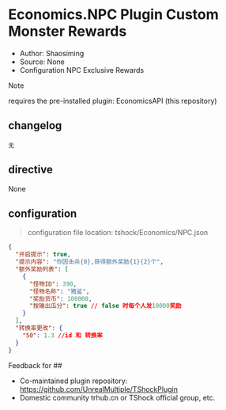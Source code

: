 # Economics.NPC Plugin Custom Monster Rewards

- Author: Shaosiming
- Source: None
- Configuration NPC Exclusive Rewards

> [!NOTE]
>  requires the pre-installed plugin: EconomicsAPI (this repository)

##  changelog

```
无
```

##  directive

None

##  configuration
>  configuration file location: tshock/Economics/NPC.json
```json
{
  "开启提示": true,
  "提示内容": "你因击杀{0},获得额外奖励{1}{2}个",
  "额外奖励列表": [
    {
      "怪物ID": 390,
      "怪物名称": "猪鲨",
      "奖励货币": 100000,
      "按输出瓜分": true // false 时每个人发10000奖励
    }
  ],
  "转换率更改": {
    "50": 1.3 //id 和 转换率
  }
}
```

Feedback for ## 

- Co-maintained plugin repository: https://github.com/UnrealMultiple/TShockPlugin
- Domestic community trhub.cn or TShock official group, etc.